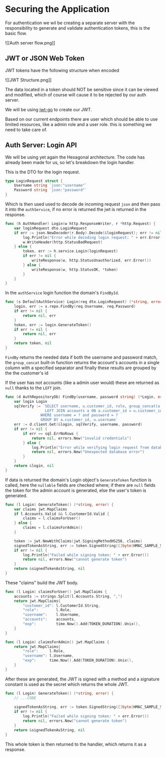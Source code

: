 # Securing the Application

For authentication we wil be creating a separate server with the responsibility to generate and validate authentication tokens, this is the basic flow.

![[Auth server flow.png]]

## JWT or JSON Web Token

JWT tokens have the following structure when encoded

![[JWT Structure.png]]

The data located in a token should NOT be sensitive since it can be viewed and modified, which of course will cause it to be rejected by our auth server. 

We will be using [jwt-go](https://github.com/dgrijalva/jwt-go) to create our JWT.

Based on our current endpoints there are user which should be able to use limited resources, like a admin role and a user role. this is something we need to take care of.

## Auth Server: Login API

We will be using yet again the Hexagonal architecture. The code has already been made for us, so let's breakdown the login handler.

This is the DTO for the login request.

```go
type LoginRequest struct {
	Username string `json:"username"`
	Password string `json:"password"`
}
```

Which is then used used to decode de incoming request `json` and then pass it into the `authService`, if no error is returned the jwt is returned in the response.

```go
func (h AuthHandler) Login(w http.ResponseWriter, r *http.Request) {
	var loginRequest dto.LoginRequest
	if err := json.NewDecoder(r.Body).Decode(&loginRequest); err != nil {
		log.Println("Error while decoding login request: " + err.Error())
		w.WriteHeader(http.StatusBadRequest)
	} else {
		token, err := h.service.Login(loginRequest)
		if err != nil {
			writeResponse(w, http.StatusUnauthorized, err.Error())
		} else {
			writeResponse(w, http.StatusOK, *token)
		}
	}
}
```

In the `authService` login function the domain's `FindById`.

```go
func (s DefaultAuthService) Login(req dto.LoginRequest) (*string, error) {
	login, err := s.repo.FindBy(req.Username, req.Password)
	if err != nil {
		return nil, err
	}
	token, err := login.GenerateToken()
	if err != nil {
		return nil, err
	}
	return token, nil
}
```

`FindBy`  returns the needed data if both the username and password match, the `group_concat` built-in function returns the account's accounts in a single column with a specified separator and finally these results are grouped by the the customer's id

If the user has not accounts (like a admin user would) these are returned as `null` thanks to the `LEFT` join.

```go
func (d AuthRepositoryDb) FindBy(username, password string) (*Login, error) {
	var login Login
	sqlVerify := `SELECT username, u.customer_id, role, group_concat(a.account_id) as account_numbers FROM users u
                  LEFT JOIN accounts a ON a.customer_id = u.customer_id
                WHERE username = ? and password = ?
                GROUP BY a.customer_id, u.username`
	err := d.client.Get(&login, sqlVerify, username, password)
	if err != nil {
		if err == sql.ErrNoRows {
			return nil, errors.New("invalid credentials")
		} else {
			log.Println("Error while verifying login request from database: " + err.Error())
			return nil, errors.New("Unexpected database error")
		}
	}
	return &login, nil
}
```

If data is returned the domain's Login object's `GenerateToken` function is called, here the `nullable` fields are checked where; if there are `null` fields the token for the admin account is generated, else the user's token is generated.

```go
func (l Login) GenerateToken() (*string, error) {
	var claims jwt.MapClaims
	if l.Accounts.Valid && l.CustomerId.Valid {
		claims = l.claimsForUser()
	} else {
		claims = l.claimsForAdmin()
	}

	token := jwt.NewWithClaims(jwt.SigningMethodHS256, claims)
	signedTokenAsString, err := token.SignedString([]byte(HMAC_SAMPLE_SECRET))
	if err != nil {
		log.Println("Failed while signing token: " + err.Error())
		return nil, errors.New("cannot generate token")
	}
	return &signedTokenAsString, nil
}
```

These "claims"  build the JWT body.

```go
func (l Login) claimsForUser() jwt.MapClaims {
	accounts := strings.Split(l.Accounts.String, ",")
	return jwt.MapClaims{
		"customer_id": l.CustomerId.String,
		"role":        l.Role,
		"username":    l.Username,
		"accounts":    accounts,
		"exp":         time.Now().Add(TOKEN_DURATION).Unix(),
	}
}

func (l Login) claimsForAdmin() jwt.MapClaims {
	return jwt.MapClaims{
		"role":     l.Role,
		"username": l.Username,
		"exp":      time.Now().Add(TOKEN_DURATION).Unix(),
	}
}
```

After these are generated, the JWT is signed with a method and a signature constant is used as the secret which returns the whole JWT.

```go
func (l Login) GenerateToken() (*string, error) {
	// ...CODE
	
	signedTokenAsString, err := token.SignedString([]byte(HMAC_SAMPLE_SECRET))
	if err != nil {
		log.Println("Failed while signing token: " + err.Error())
		return nil, errors.New("cannot generate token")
	}
	return &signedTokenAsString, nil
}
```

This whole token is then returned to the handler, which returns it as a response.